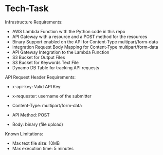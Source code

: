 # Tech-Task

Infrastructure Requirements:
- AWS Lambda Function with the Python code in this repo
- API Gateway with a resource and a POST method for the resources
- Binary Support enabled on the API for Content-Type multipart/form-data
- Integration Request Body Mapping for Content-Type multipart/form-data
- API Gateway Integration to the Lambda Function 
- S3 Bucket for Output Files
- S3 Bucket for Keywords Text File
- Dynamo DB Table for tracking API requests

API Request Header Requirements:
- x-api-key: Valid API Key
- x-requester: username of the submitter
- Content-Type: multipart/form-data

- API Method: POST
- Body: binary (file upload)

Known Limitations:
- Max text file size: 10MB
- Max execution time: 5 minutes
